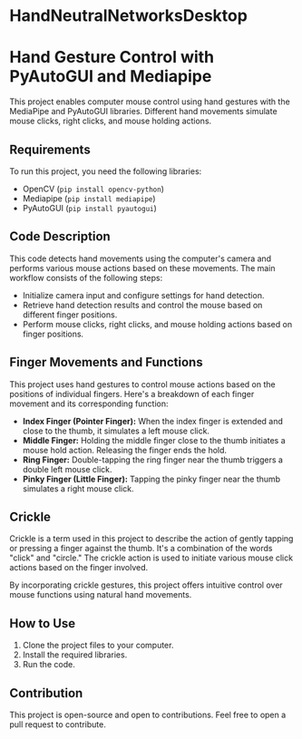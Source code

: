 # HandNeutralNetworksDesktop

# Hand Gesture Control with PyAutoGUI and Mediapipe

This project enables computer mouse control using hand gestures with the MediaPipe and PyAutoGUI libraries. Different hand movements simulate mouse clicks, right clicks, and mouse holding actions.

## Requirements

To run this project, you need the following libraries:

- OpenCV (`pip install opencv-python`)
- Mediapipe (`pip install mediapipe`)
- PyAutoGUI (`pip install pyautogui`)

## Code Description

This code detects hand movements using the computer's camera and performs various mouse actions based on these movements. The main workflow consists of the following steps:

- Initialize camera input and configure settings for hand detection.
- Retrieve hand detection results and control the mouse based on different finger positions.
- Perform mouse clicks, right clicks, and mouse holding actions based on finger positions.

## Finger Movements and Functions

This project uses hand gestures to control mouse actions based on the positions of individual fingers. Here's a breakdown of each finger movement and its corresponding function:

- **Index Finger (Pointer Finger):** When the index finger is extended and close to the thumb, it simulates a left mouse click.
- **Middle Finger:** Holding the middle finger close to the thumb initiates a mouse hold action. Releasing the finger ends the hold.
- **Ring Finger:** Double-tapping the ring finger near the thumb triggers a double left mouse click.
- **Pinky Finger (Little Finger):** Tapping the pinky finger near the thumb simulates a right mouse click.

## Crickle

Crickle is a term used in this project to describe the action of gently tapping or pressing a finger against the thumb. It's a combination of the words "click" and "circle." The crickle action is used to initiate various mouse click actions based on the finger involved.

By incorporating crickle gestures, this project offers intuitive control over mouse functions using natural hand movements.

## How to Use

1. Clone the project files to your computer.
2. Install the required libraries.
3. Run the code.

## Contribution

This project is open-source and open to contributions. Feel free to open a pull request to contribute.
